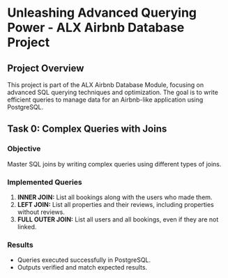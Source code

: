 # Unleashing Advanced Querying Power - ALX Airbnb Database Project

## Project Overview

This project is part of the ALX Airbnb Database Module, focusing on advanced SQL querying techniques and optimization. The goal is to write efficient queries to manage data for an Airbnb-like application using PostgreSQL.

## Task 0: Complex Queries with Joins

### Objective

Master SQL joins by writing complex queries using different types of joins.

### Implemented Queries

1. **INNER JOIN:** List all bookings along with the users who made them.
2. **LEFT JOIN:** List all properties and their reviews, including properties without reviews.
3. **FULL OUTER JOIN:** List all users and all bookings, even if they are not linked.

### Results

* Queries executed successfully in PostgreSQL.
* Outputs verified and match expected results.
